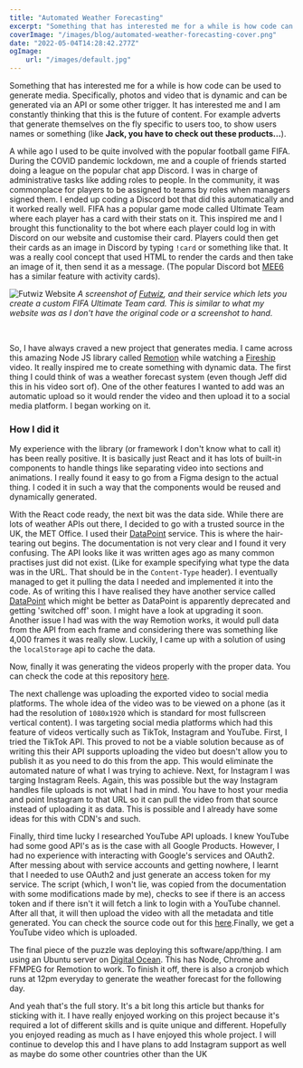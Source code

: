 ```yaml
---
title: "Automated Weather Forecasting"
excerpt: "Something that has interested me for a while is how code can be used to generate media. Specifically, photos and video that is dynamic and can be generated via an API or some other trigger. It has really interested me and I am constantly thinking that this is the future of content."
coverImage: "/images/blog/automated-weather-forecasting-cover.png"
date: "2022-05-04T14:28:42.277Z"
ogImage:
    url: "/images/default.jpg"
---
```


Something that has interested me for a while is how code can be used to generate media. Specifically, photos and video that is dynamic and can be generated via an API or some other trigger. It has interested me and I am constantly thinking that this is the future of content. For example adverts that generate themselves on the fly specific to users too, to show users names or something (like **Jack, you have to check out these products...**).

A while ago I used to be quite involved with the popular football game FIFA. During the COVID pandemic lockdown, me and a couple of friends started doing a league on the popular chat app Discord. I was in charge of administrative tasks like adding roles to people. In the community, it was commonplace for players to be assigned to teams by roles when managers signed them. I ended up coding a Discord bot that did this automatically and it worked really well. FIFA has a popular game mode called Ultimate Team where each player has a card with their stats on it. This inspired me and I brought this functionality to the bot where each player could log in with Discord on our website and customise their card. Players could then get their cards as an image in Discord by typing `!card` or something like that. It was a really cool concept that used HTML to render the cards and then take an image of it, then send it as a message. (The popular Discord bot [MEE6](https://mee6.xyz) has a similar feature with activity cards).

![Futwiz Website](/images/blog/automated-weather-forecasting-img1.png)
_A screenshot of [Futwiz](https://futwiz.com), and their service which lets you create a custom FIFA Ultimate Team card. This is similar to what my website was as I don't have the original code or a screenshot to hand._

<br />

So, I have always craved a new project that generates media. I came across this amazing Node JS library called [Remotion](https://www.remotion.dev) while watching a [Fireship](https://www.youtube.com/watch?v=deg8bOoziaE) video. It really inspired me to create something with dynamic data. The first thing I could think of was a weather forecast system (even though Jeff did this in his video sort of). One of the other features I wanted to add was an automatic upload so it would render the video and then upload it to a social media platform. I began working on it.

### How I did it

My experience with the library (or framework I don't know what to call it) has been really positive. It is basically just React and it has lots of built-in components to handle things like separating video into sections and animations. I really found it easy to go from a Figma design to the actual thing. I coded it in such a way that the components would be reused and dynamically generated.

With the React code ready, the next bit was the data side. While there are lots of weather APIs out there, I decided to go with a trusted source in the UK, the MET Office. I used their [DataPoint](https://www.metoffice.gov.uk/services/data/datapoint) service. This is where the hair-tearing out begins. The documentation is not very clear and I found it very confusing. The API looks like it was written ages ago as many common practises just did not exist. (Like for example specifying what type the data was in the URL. That should be in the `Content-Type` header). I eventually managed to get it pulling the data I needed and implemented it into the code. As of writing this I have realised they have another service called [DataPoint](https://www.metoffice.gov.uk/services/data/met-office-weather-datahub) which might be better as DataPoint is apparently deprecated and getting 'switched off' soon. I might have a look at upgrading it soon. Another issue I had was with the way Remotion works, it would pull data from the API from each frame and considering there was something like 4,000 frames it was really slow. Luckily, I came up with a solution of using the `localStorage` api to cache the data.

Now, finally it was generating the videos properly with the proper data. You can check the code at this repository [here](https://github.com/JackHumphries9/weather-forecaster).

The next challenge was uploading the exported video to social media platforms. The whole idea of the video was to be viewed on a phone (as it had the resolution of `1080x1920` which is standard for most fullscreen vertical content). I was targeting social media platforms which had this feature of videos vertically such as TikTok, Instagram and YouTube. First, I tried the TikTok API. This proved to not be a viable solution because as of writing this their API supports uploading the video but doesn't allow you to publish it as you need to do this from the app. This would eliminate the automated nature of what I was trying to achieve. Next, for Instagram I was targing Instagram Reels. Again, this was possible but the way Instagram handles file uploads is not what I had in mind. You have to host your media and point Instagram to that URL so it can pull the video from that source instead of uploading it as data. This is possible and I already have some ideas for this with CDN's and such.

Finally, third time lucky I researched YouTube API uploads. I knew YouTube had some good API's as is the case with all Google Products. However, I had no experience with interacting with Google's services and OAuth2. After messing about with service accounts and getting nowhere, I learnt that I needed to use OAuth2 and just generate an access token for my service. The script (which, I won't lie, was copied from the documentation with some modifications made by me), checks to see if there is an access token and if there isn't it will fetch a link to login with a YouTube channel. After all that, it will then upload the video with all the metadata and title generated. You can check the source code out for this [here](https://github.com/JackHumphries9/weatherforecast-upload-cli).Finally, we get a YouTube video which is uploaded.

The final piece of the puzzle was deploying this software/app/thing. I am using an Ubuntu server on [Digital Ocean](https://www.digitalocean.com). This has Node, Chrome and FFMPEG for Remotion to work. To finish it off, there is also a cronjob which runs at 12pm everyday to generate the weather forecast for the following day.

And yeah that's the full story. It's a bit long this article but thanks for sticking with it. I have really enjoyed working on this project because it's required a lot of different skills and is quite unique and different. Hopefully you enjoyed reading as much as I have enjoyed this whole project. I will continue to develop this and I have plans to add Instagram support as well as maybe do some other countries other than the UK
